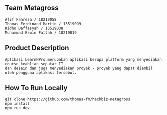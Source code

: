 
## Team Metagross
    Afif Fahreza / 18219058
    Thomas Ferdinand Martin / 13519099
    Ridho Daffasyah / 13519038
    Muhammad Erwin Fattah / 18219019

## Product Description
    Aplikasi LearnNPro merupakan aplikasi berupa platform yang menyediakan course keahlian seputar IT 
    dan desain dan juga menyediakan proyek - proyek yang dapat diambil oleh pengguna aplikasi tersebut.

## How To Run Locally
    git clone https://github.com/thomas-fm/hackbiz-metagross
    npm install
    npm run dev